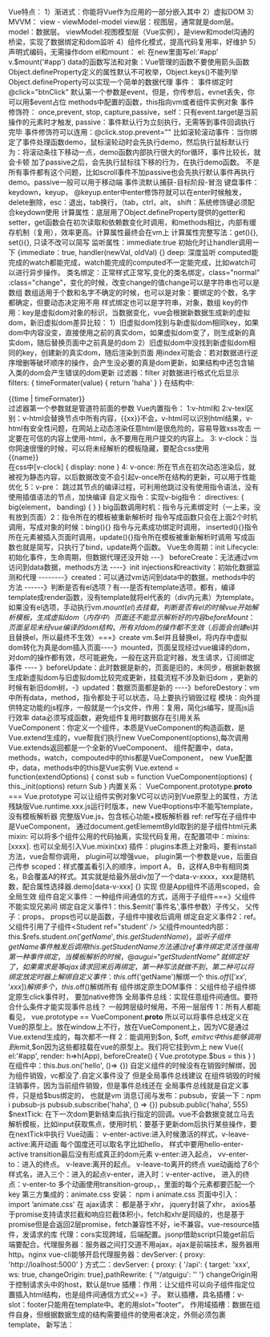 Vue特点：
1）渐进式：你能将Vue作为应用的一部分嵌入其中
2）虚拟DOM
3）MVVM： view - viewModel-model view层：视图层，通常就是dom层。model：数据层。 viewModel:视图模型层（Vue实例），是view和model沟通的桥梁，实现了数据绑定和dom监听
4）组件化模式，提高代码复用率，好维护
5）声明式编码，无需操作dom
el和mount： el: 在new里面写el:'#app'  v.$mount('#app')
data的函数写法和对象：Vue管理的函数不要使用箭头函数
Object.defineProperty定义的属性默认不可枚举，Object.keys()不能列举
Object.defineProperty可以实现一个简单的数据代理
事件： 事件绑定时@click="btnClick" 默认第一个参数是event，但是，你传参后，evnet丢失，你可以用$event占位
methods中配置的函数，this指向vm或者组件实例对象
事件修饰符： once,prevent, stop, capture,passive，self：只有event.target是当前操作的元素时才触发, passive：事件默认行为立刻执行，无需等到事件回调执行完毕
事件修饰符可以连用：@click.stop.prevent=""
比如滚轮滚动事件：当你绑定了事件处理函数demo，鼠标滚轮动时会先执行demo，然后执行鼠标默认行为：将滚动条往下移动一点，demo函数内部执行很大的for循环，事件比较长，就会卡顿
加了passive之后，会先执行鼠标往下移的行为，在执行demo函数。
不是所有事件都有这个问题，比如scroll事件不加passive也会先执行默认事件再执行demo。passive一般可以用于移动端
事件流默认捕获-目标阶段-冒泡
键盘事件：keydown，keyup， @keyup.enter中enter修饰符就可以在enter时候触发，delete删除，esc：退出，tab换行，（tab，ctrl，alt， shift：系统修饰键必须配合keydown使用
计算属性：底层用了Object.defineProperty提供的getter和setter，get函数会在初次读取和依赖数变化时调用，和methods相比，内部有缓存机制（复用），效率更高。计算属性最终会在vm上
计算属性完整写法：get(){}, set(){}, 只读不改可以简写
监听属性：immediate:true 初始化时让handler调用一下 {immediate：true, handler(newVal, oldVal) {}  deep: 深度监听
computed能完成的watch都能完成，watch能完成的computed不一定能完成，比如watch可以进行异步操作。
类名绑定：正常样式正常写,变化的类名绑定，class="normal" :class="change"，变化的时候，改变change的值change可以是字符串也可以是数组
数组适用于个数和名字不确定的时候，也可以是对象：要绑定的个数，名字都确定，但要动态决定用不用
样式绑定也可以是字符串，对象，数组
key的作用：key是虚拟dom对象的标识，当数据变化，vue会根据新数据生成新的虚拟dom，新旧虚拟dom差异比较：
1）旧虚拟dom找到与新虚拟dom相同key，如果dom中内容没变，直接使用之前的真实dom，如果虚拟dom变了，则生成新的真实dom，随后替换页面中之前真是的dom
2）旧虚拟dom中没找到新虚拟dom相同的key，创建新的真实dom，随后渲染到页面
用index可能会：若对数据进行逆序增删等破坏顺序的操作，会产生没必要的真是dom更新，如果结构中还包含输入类的dom会产生错误的dom更新
过滤器：filter 对数据进行格式化后显示  filters: { timeFormater(value) { return 'haha' } }  在结构中:<div>{{time | timeFormater}}</div>  过滤器第一个参数就是管道符前面的参数
Vue内置指令：
1:v-html和 2:v-texl区别：v-html会替换节点中所有内容，{{xx}}不会，v-html可以识别html结果，v-html有安全性问题，在网站上动态渲染任意html是很危险的，容易导致xss攻击
一定要在可信的内容上使用-html，永不要用在用户提交的内容上。
3: v-clock：当你网速很慢的时候，可以将未经解析的模板隐藏，要配合css使用<div v-clock>{{name}}</div>   在css中[v-clock] { display: none }
4: v-once: 所在节点在初次动态渲染后，就被视为静态内容，以后数据改变不会引起v-once所在结构的更新，可以用于性能优化
5：v-pre： 跳过其节点的编译过程，可利用他跳过没有使用指令语法，没有使用插值语法的节点，加快编译
自定义指令：实现v-big指令： directives: { big(element， banding) {  } }  big函数调用时机：指令与元素绑定时（一上来，没有放到页面）2：指令所在的模板被重新解析时
指令写成函数只会在上面2个时机调用，写成对象的时候：bing(){} 指令与元素成功绑定时调用， inserted(){}指令所在元素被插入页面时调用，update(){}指令所在模板被重新解析时调用
写成函数也就是简写，只执行了bind，update两个函数。
Vue生命周期：init Lifecycle:初始化事件，生命周期，但数据代理还没开始 ---》 beforeCreate：无法通过vm访问到data数据，methods方法 ----》init injections和reactivity：初始化数据监测和代理
--------》created：可以通过vm访问到data中的数据，methods中的方法 ------》判断是否有el选项？有---是否有template选项，都有，编译template成render函数，没有template就将el代表的（div内元素）为template。如果没有el选项，手动执行vm.$mount(el)去挂载， 判断是否有el的时候vue开始解析模板，生成虚拟dom（内存中）页面还不能显示解析好的内容
beforeMount：页面呈现未经vue编译的dom结构，所有对dom的操作都不生效（后面会创建$el并且替换el，所以最终不生效）===》create vm.$el并且替换el，将内存中虚拟dom转化为真是dom插入页面----》mounted，页面呈现经过vue编译的dom，对dom的操作都有效，尽可能避免，一般在这开启定时器，发生请求，订阅绑定事件 ---- 》beforeUpdate：此时数据是新的，页面是旧的，未同步，根据新数据生成新虚拟dom与旧虚拟dom比较完成更新，挂载流程不涉及新旧dom ，更新的时候有新旧dom树，-》updated：数据页面都是新的 ----》beforeDestory：vm中所有data，method，指令都处于可以状态，马上要执行销毁过程
模块：向外提供特定功能的js程序，一般就是一个js文件，作用：复用，简化js编写，提高js运行效率
data必须写成函数，避免组件复用时数据存在引用关系
VueComponent：你定义一个组件，本质是VueComponent的构造函数，是Vue.extend生成的，vue帮我们执行new VueComponent(options),每次调用Vue.extends返回都是一个全新的VueComponent、
组件配置中，data，methods，watch，compouted中的this都是VueComponent， new Vue配置中，data，methods中的this是Vue实例
Vue.extend = function(extendOptions) { const sub = function VueComponent(options) { this._init(options)  return Sub  }
内置关系： VueComponent.prototype.__proto__ === Vue.prototype 可以让组件实例对象VC可以访问到Vue原型上的属性，方法
残缺版Vue.runtime.xxx.js运行时版本，new Vue中options中不能写template，没有模板解析器
完整版Vue.js，包含核心功能+模板解析器
ref: ref写在子组件中是VueComponent， 通过document.getElememtById取到的是子组件html元素
mixin: 可以将多个组件公用的代码抽离，实现代码复用，在配置项中：mixins:[xxxx]. 也可以全局引入Vue.mixin(xx)
插件：plugins本质上对象吗，要有install方法，vue会帮你调用， plugin可以增强vue， plugin第一个参数是vue，后面自己传参
scoped：样式覆盖看引入的顺序，import A， B，这样A,B中有相同类名，B会覆盖A的样式。其实就是给最外层div加了一个data-v-xxxx，xxx是随机数，配合属性选择器.demo[data-v-xxx] {} 实现
但是App组件不适用scoped，会全局生效
组件自定义事件：一种组件间通信的方式，适用于子组件===》父组件不能实现兄弟间
绑定自定义事件1：this.$emit('事件名',事件参数）子传父， 父传子：props， props也可以是函数，子组件中接收后调用
绑定自定义事件2：ref。父组件引用了子组件<Student ref="student' /> 父组件mounted内部： this.$refs.student.$on('getName', this.getStudentName)，监听子组件getName事件触发后调用this.getStudentName方法
通过ref事件绑定灵活性强
用第一种事件绑定，当模板解析的时候，@augui=“getStudentName” 就绑定好了，如果需求是等ajax请求回来后再绑定，第一种写法就做不到，第二种可以将绑定放定时器上
解绑自定义事件： this.$off('getName')解绑一个 this.$off(['xx', 'xxx])解绑多个， this.$off()解绑所有
组件绑定原生DOM事件：父组件给子组件绑定原生click事件时， 要加native修饰
全局事件总线：实现任意组件间通信。要符合什么条件才能实现事件总线？
一般跨层级时候用，不用一层层传
1：所有人都能看见，
vue.prototype == VueComponent.__proto__ 所以可以将事件总线定义在Vue的原型上。放在window上不行，放在VueComponent上，因为VC是通过Vue.extend生成的，每次都不一样
2：能调用到$on, $off, $emit
vc中this能够调用到$emit,$on因为这些都挂载在vue的原型上。我们将它挂到vm上
new Vue({ el:'#app', render: h=>h(App), beforeCreate() { Vue.prototype.$bus = this } )
在组件中：this.$bus.$on('hello', ()=> {}) 自定义组件的时候没有在销毁时解绑，因为组件销毁，vc都没了.自定义事件没了
但是全局事件总线建议 在组件销毁的时候注销事件，因为当前组件销毁，但是事件总线还在
全局事件总线就是自定义事件，只是给$bus绑定的， 也就是vm
消息订阅与发布：pubsub，安装一下：npm i pubsub-js
pubsub.subscribe('haha', () => {})
pubsub.public('haha', 555)
$nextTick: 在下一次dom更新结束后执行指定的回调。vue不会数据变就立马去解析模板，比如input获取焦点，使用时机：要基于更新dom后执行某些操作，要在nextTick中执行
Vue动画：<transition> v-enter-active:进入时候激活的样式，v-leave-active:离开动画  每个国度还可以取名字比如hello， 样式中要用hello-enter-active
transition最后没有形成真正的dom元素 v-enter:进入起点， vv-enter-to：进入的终点。 v-leave:离开的起点。 v-leave-to离开的终点
vue动画给了6个样式名，进入三个：进入的起点v-enter，进入时：v-enter-active， 进入的终点：v-enter-to
多个动画使用transition-group，，里面的每个元素都要匹配一个key
第三方集成的：animate.css  安装： npm i animate.css
页面中引入：import ’animate.css'
在<transition-group appear name="animate__animated animate__bounce" enter-active-class="animate_swing">
ajax请求： 都是基于xhr， jquery封装了xhr， axios基于promise支持请求拦截和响应拦截体积小，fetch和xhr是同级的，也是基于promise但是会返回2层promise，fetch兼容性不好，ie不兼容。vue-resource插件，发请求的库
代理：cors实现跨域，后端配置。jsonp借助script只能get前后端要配合。代理服务器：服务器之间打交道不用ajax，ajax是前端技术，服务器用http。nginx 
vue-cli能够开启代理服务器：devServer: { proxy: 'http://loalhost:5000' }
方式二：devServer: { proxy: { '/api': { target: 'xxx', ws: true, changeOrigin: true},pathRewrite: { '^/atguigu': '' '}  changeOrigin用于控制请求头中的host，默认是true
插槽：作用：让父组件可以向子组件指定位置插入html结构，也是组件间通信方式父==》子。
默认插槽，具名插槽：v-slot：footer只能用在template中。老的用slot=”footer“，
作用域插槽：数据在组件自身，但根据数据生成的结构需要组件的使用者决定，外侧必须包裹template，<template scope="{hello}"> {{games}----{{gae}}</template> 新写法：<template solt- ="{games}">
作用域体现在：父组件没有数据，是子组件传过来的。
Vuex：集中式管理，任意组件通信方式。多个组件依赖同一状态，或者来自不同的行为需要变更同一状态



